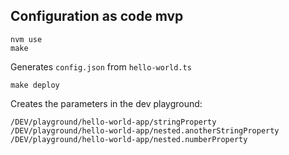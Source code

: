 ## Configuration as code mvp

```
nvm use
make
```

Generates `config.json` from `hello-world.ts`

```
make deploy
```

Creates the parameters in the dev playground:

```
/DEV/playground/hello-world-app/stringProperty
/DEV/playground/hello-world-app/nested.anotherStringProperty
/DEV/playground/hello-world-app/nested.numberProperty
```
